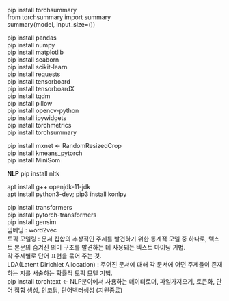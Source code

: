 pip install torchsummary  
from torchsummary import summary  
summary(model, input_size=())

pip install pandas  
pip install numpy  
pip install matplotlib  
pip install seaborn  
pip install scikit-learn  
pip install requests  
pip install tensorboard  
pip install tensorboardX  
pip install tqdm  
pip install pillow  
pip install opencv-python  
pip install ipywidgets  
pip install torchmetrics  
pip install torchsummary  

pip install mxnet <- RandomResizedCrop  
pip install kmeans_pytorch  
pip install MiniSom  


**NLP**
pip install nltk  

apt install g++ openjdk-11-jdk  
apt install python3-dev; pip3 install konlpy  

pip install transformers  
pip install pytorch-transformers  
pip install gensim  
임베딩 : word2vec  
토픽 모델링 : 문서 집합의 추상적인 주제를 발견하기 위한 통계적 모델 중 하나로, 텍스트 본문의 숨겨진 의미 구조를 발견하는 데 사용되는 텍스트 마이닝 기법.  
각 주제별로 단어 표현을 묶어 주는 것.  
LDA(Latent Dirichlet Allocation) : 주어진 문서에 대해 각 문서에 어떤 주제들이 존재하는 지를 서술하는 확률적 토픽 모델 기법.  
pip install torchtext <- NLP분야에서 사용하는 데이터로더, 파일가져오기, 토큰화, 단어 집합 생성, 인코딩, 단어벡터생성 (지원종료)